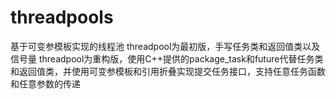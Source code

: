 # threadpools
基于可变参模板实现的线程池
threadpool为最初版，手写任务类和返回值类以及信号量
threadpool为重构版，使用C++提供的package_task和future代替任务类和返回值类，并使用可变参模板和引用折叠实现提交任务接口，支持任意任务函数和任意参数的传递
